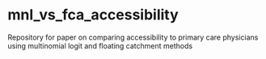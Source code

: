 # mnl_vs_fca_accessibility
Repository for paper on comparing accessibility to primary care physicians using multinomial logit and floating catchment methods

